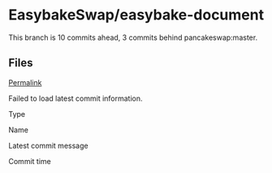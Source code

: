 # EasybakeSwap/easybake-document

 This branch is 10 commits ahead, 3 commits behind pancakeswap:master.

## Files <a id="files"></a>

 [Permalink](https://github.com/EasybakeSwap/easybake-document/tree/8027cbdfce9d345f71d167126c96d79e32586069/tokenomics)

 Failed to load latest commit information.

Type

Name

Latest commit message

Commit time

